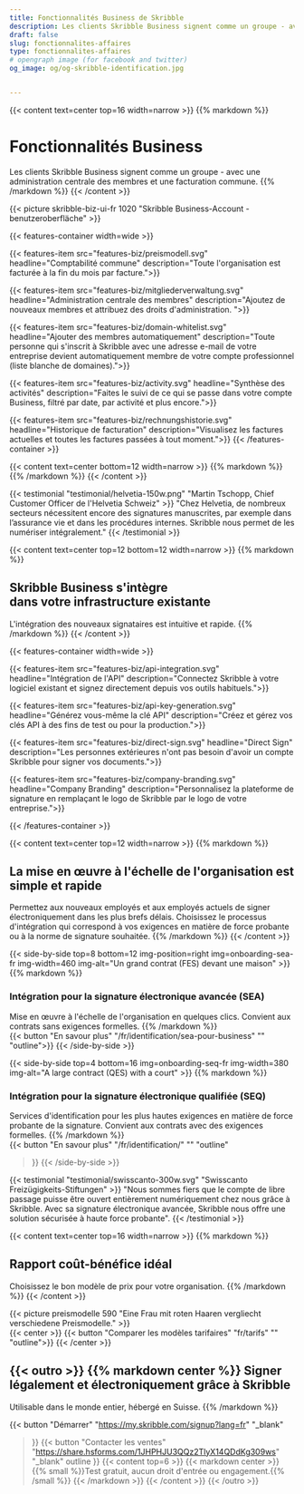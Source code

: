 ```yaml
---
title: Fonctionnalités Business de Skribble
description: Les clients Skribble Business signent comme un groupe - avec une administration centrale des membres et une facturation commune. L’intégration des nouveaux signataires est intuitive et rapide.
draft: false
slug: fonctionnalites-affaires
type: fonctionnalites-affaires
# opengraph image (for facebook and twitter)
og_image: og/og-skribble-identification.jpg


---
```


{{< content text=center top=16 width=narrow >}}
{{% markdown %}}
# Fonctionnalités Business
Les clients Skribble Business signent comme un groupe -
avec une administration centrale des membres et une facturation commune.
{{% /markdown %}}
{{< /content >}}

{{< picture skribble-biz-ui-fr 1020 "Skribble Business-Account - benutzeroberfläche" >}}

{{< features-container width=wide >}}

  {{< features-item src="features-biz/preismodell.svg"
    headline="Comptabilité commune"
    description="Toute l'organisation est facturée à la fin du mois par facture.">}}

  {{< features-item src="features-biz/mitgliederverwaltung.svg"
    headline="Administration centrale des membres"
    description="Ajoutez de nouveaux membres et attribuez des droits d'administration. ">}}

  {{< features-item src="features-biz/domain-whitelist.svg"
    headline="Ajouter des membres automatiquement"
    description="Toute personne qui s'inscrit à Skribble avec une adresse e-mail de votre entreprise devient automatiquement membre de votre compte professionnel (liste blanche de domaines).">}}

  {{< features-item src="features-biz/activity.svg"
    headline="Synthèse des activités"
    description="Faites le suivi de ce qui se passe dans votre compte Business, filtré par date, par activité et plus encore.">}}

  {{< features-item src="features-biz/rechnungshistorie.svg"
    headline="Historique de facturation"
    description="Visualisez les factures actuelles et toutes les factures passées à tout moment.">}}
{{< /features-container >}}

{{< content text=center bottom=12 width=narrow >}}
{{% markdown %}}
{{% /markdown %}}
{{< /content >}}

[//]: # (--------------------------------------------------------------------------------------------------------------)

{{< testimonial "testimonial/helvetia-150w.png" "Martin Tschopp, Chief Customer Officer de l'Helvetia Schweiz" >}}
"Chez Helvetia, de nombreux secteurs nécessitent encore des signatures manuscrites, par exemple dans l’assurance vie et dans les procédures internes. Skribble nous permet de les numériser intégralement."
{{< /testimonial >}}

[//]: # (--------------------------------------------------------------------------------------------------------------)

{{< content text=center top=12 bottom=12 width=narrow >}}
{{% markdown %}}
## Skribble Business s'intègre <br class="hide-for-mobile">dans votre infrastructure existante
L'intégration des nouveaux signataires est intuitive et rapide.
{{% /markdown %}}
{{< /content >}}

{{< features-container width=wide >}}

  {{< features-item src="features-biz/api-integration.svg"
    headline="Intégration de l'API"
    description="Connectez Skribble à votre logiciel existant et signez directement depuis vos outils habituels.">}}

  {{< features-item src="features-biz/api-key-generation.svg"
    headline="Générez vous-même la clé API"
    description="Créez et gérez vos clés API à des fins de test ou pour la production.">}}

  {{< features-item src="features-biz/direct-sign.svg"
    headline="Direct Sign"
    description="Les personnes extérieures n'ont pas besoin d'avoir un compte Skribble pour signer vos documents.">}}
    
  {{< features-item src="features-biz/company-branding.svg"
    headline="Company Branding"
    description="Personnalisez la plateforme de signature en remplaçant le logo de Skribble par le logo de votre entreprise.">}}

{{< /features-container >}}

[//]: # (--------------------------------------------------------------------------------------------------------------)

{{< content text=center top=12 width=narrow >}}
{{% markdown %}}
## La mise en œuvre à l'échelle de l'organisation est simple et rapide
Permettez aux nouveaux employés et aux employés actuels de signer électroniquement dans les plus brefs délais. Choisissez le processus d'intégration
qui correspond à vos exigences en matière de force probante
ou à la norme de signature souhaitée.
{{% /markdown %}}
{{< /content >}}

[//]: # (--------------------------------------------------------------------------------------------------------------)

{{< side-by-side top=8 bottom=12 img-position=right img=onboarding-sea-fr img-width=460 img-alt="Un grand contrat (FES) devant une maison" >}}
{{% markdown %}}
### Intégration pour la signature électronique avancée (SEA)
Mise en œuvre à l'échelle de l'organisation en quelques clics. Convient aux contrats sans exigences formelles.
{{% /markdown %}}
<br>
{{< button
  "En savour plus"
  "/fr/identification/sea-pour-business"
  ""
  "outline">}}
{{< /side-by-side >}}

[//]: # (--------------------------------------------------------------------------------------------------------------)

{{< side-by-side top=4 bottom=16 img=onboarding-seq-fr img-width=380 img-alt="A large contract (QES) with a court" >}}
{{% markdown %}}
### Intégration pour la signature électronique qualifiée (SEQ)
Services d'identification pour les plus hautes exigences en matière de force probante de la signature. Convient aux contrats avec des exigences formelles.
{{% /markdown %}}
<br>
{{< button
  "En savour plus"
  "/fr/identification/"
  ""
  "outline"
>}}
{{< /side-by-side >}}

[//]: # (--------------------------------------------------------------------------------------------------------------)

{{< testimonial "testimonial/swisscanto-300w.svg" "Swisscanto Freizügigkeits-Stiftungen" >}}
"Nous sommes fiers que le compte de libre passage puisse être ouvert entièrement numériquement chez nous grâce à Skribble. Avec sa signature électronique avancée, Skribble nous offre une solution sécurisée à haute force probante". {{< /testimonial >}}

[//]: # (--------------------------------------------------------------------------------------------------------------)

{{< content text=center top=16 width=narrow >}}
{{% markdown %}}
## Rapport coût-bénéfice idéal
Choisissez le bon modèle de prix pour votre organisation.
{{% /markdown %}}
{{< /content >}}

{{< picture preismodelle 590 "Eine Frau mit roten Haaren vergliecht verschiedene Preismodelle." >}}
<br>
{{< center >}}
{{< button
  "Comparer les modèles tarifaires"
  "fr/tarifs"
  ""
  "outline">}}
{{< /center >}}

[//]: # (--------------------------------------------------------------------------------------------------------------)

{{< outro >}}
{{% markdown center %}}
Signer légalement et électroniquement 
grâce à Skribble
---
Utilisable dans le monde entier, hébergé en Suisse.
{{% /markdown %}}

{{< button
  "Démarrer"
  "https://my.skribble.com/signup?lang=fr"
  "_blank"
>}}
{{< button
  "Contacter les ventes"
  "https://share.hsforms.com/1JHPHJU3QQz2TlyX14QDdKg309ws"
  "_blank"
  outline
>}}
{{< content top=6 >}}
{{< markdown center >}}
{{% small %}}Test gratuit, 
aucun droit d'entrée ou engagement.{{% /small %}} 
{{< /markdown >}}
{{< /content >}}
{{< /outro >}}
